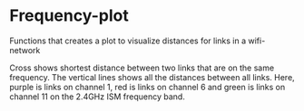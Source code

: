 # Frequency-plot
Functions that creates a plot to visualize distances for links in a wifi-network

Cross shows shortest distance between two links that are on the same frequency. The vertical lines shows all the distances between all links. Here, purple is links on channel 1, red is links on channel 6 and green is links on channel 11 on the 2.4GHz ISM frequency band.
